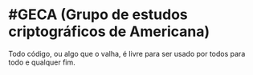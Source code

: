 #GECA
(Grupo de estudos criptográficos de Americana)
============================================================

Todo código, ou algo que o valha, é livre para ser usado por todos para todo e qualquer fim.
